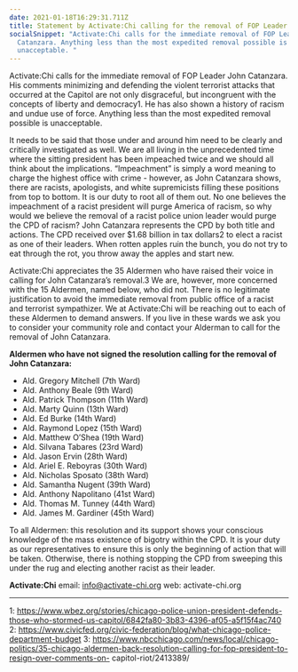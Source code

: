 ```yaml
---
date: 2021-01-18T16:29:31.711Z
title: Statement by Activate:Chi calling for the removal of FOP Leader John Catanzara
socialSnippet: "Activate:Chi calls for the immediate removal of FOP Leader John
  Catanzara. Anything less than the most expedited removal possible is
  unacceptable. "
---
```

Activate:Chi calls for the immediate removal of FOP Leader John Catanzara. His comments minimizing and defending the violent terrorist attacks that occurred at the Capitol are not only disgraceful, but incongruent with the concepts of liberty and democracy1. He has also shown a history of racism and undue use of force. Anything less than the most expedited removal possible is unacceptable.

It needs to be said that those under and around him need to be clearly and critically investigated as well. We are all living in the unprecedented time where the sitting president has been impeached twice and we should all think about the implications. “Impeachment” is simply a word meaning to charge the highest office with crime - however, as John Catanzara shows, there are racists, apologists, and white supremicists filling these positions from top to bottom. It is our duty to root all of them out. No one believes the impeachment of a racist president will purge America of racism, so why would we believe the removal of a racist police union leader would purge the CPD of racism? John Catanzara represents the CPD by both title and actions. The CPD received over $1.68 billion in tax dollars2 to elect a racist as one of their leaders. When rotten apples ruin the bunch, you do not try to eat through the rot, you throw away the apples and start new.

Activate:Chi appreciates the 35 Aldermen who have raised their voice in calling for John Catanzara’s removal.3 We are, however, more concerned with the 15 Aldermen, named below, who did not. There is no legitimate justification to avoid the immediate removal from public office of a racist and terrorist sympathizer. We at Activate:Chi will be reaching out to each of these Aldermen to demand answers. If you live in these wards we ask you to consider your community role and contact your Alderman to call for the removal of John Catanzara.

**Aldermen who have not signed the resolution calling for the removal of John Catanzara:**

* Ald. Gregory Mitchell (7th Ward)
* Ald. Anthony Beale (9th Ward)
* Ald. Patrick Thompson (11th Ward)
* Ald. Marty Quinn (13th Ward)
* Ald. Ed Burke (14th Ward)
* Ald. Raymond Lopez (15th Ward)
* Ald. Matthew O’Shea (19th Ward)
* Ald. Silvana Tabares (23rd Ward)
* Ald. Jason Ervin (28th Ward)
* Ald. Ariel E. Reboyras (30th Ward)
* Ald. Nicholas Sposato (38th Ward)
* Ald. Samantha Nugent (39th Ward)
* Ald. Anthony Napolitano (41st Ward)
* Ald. Thomas M. Tunney (44th Ward)
* Ald. James M. Gardiner (45th Ward)

To all Aldermen: this resolution and its support shows your conscious knowledge of the mass existence of bigotry within the CPD. It is your duty as our representatives to ensure this is only the beginning of action that will be taken. Otherwise, there is nothing stopping the CPD from sweeping this under the rug and electing another racist as their leader.

**Activate:Chi**
email: info@activate-chi.org
web: activate-chi.org

- - -

1: https://www.wbez.org/stories/chicago-police-union-president-defends-those-who-stormed-us-capitol/6842fa80-3b83-4396-af05-a5f15f4ac740
2: https://www.civicfed.org/civic-federation/blog/what-chicago-police-department-budget
3: https://www.nbcchicago.com/news/local/chicago-politics/35-chicago-aldermen-back-resolution-calling-for-fop-president-to-resign-over-comments-on-
capitol-riot/2413389/